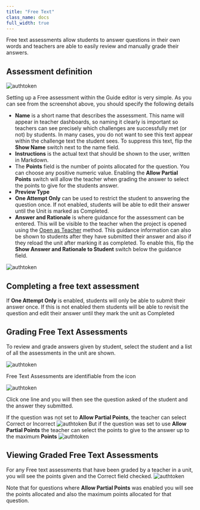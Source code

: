 ```yaml
---
title: "Free Text"
class_name: docs
full_width: true
---
```


Free text assessments allow students to answer questions in their own words and teachers are able to easily review and manually grade their answers.

## Assessment definition

<img alt="authtoken" src="/img/docs/guides/assessment_free.png" class="simple"/>

Setting up a Free assessment within the Guide editor is very simple. As you can see from the screenshot above, you should specify the following details

- **Name** is a short name that describes the assessment. This name will appear in teacher dashboards, so naming it clearly is important so teachers can see precisely which challenges are successfully met (or not) by students. In many cases, you do not want to see this text appear within the challenge text the student sees. To suppress this text, flip the **Show Name** switch next to the name field.
- **Instructions** is the actual text that should be shown to the user, written in Markdown.
- The **Points** field is the number of points allocated for the question. You can choose any positive numeric value. Enabling the **Allow Partial Points** switch will allow the teacher when grading the answer to select the points to give for the students answer.
- **Preview Type** 
- **One Attempt Only** can be used to restrict the student to answering the question once. If not enabled, students will be able to edit their answer until the Unit is marked as Completed.
- **Answer and Rationale** is where guidance for the assessment can be entered. This will be visible to the teacher when the project is opened using the [Open as Teacher](/docs/classes/unitmanagement/teachersolutions) method. This guidance information can also be shown to students after they have submitted their answer and also if they reload the unit after marking it as completed. To enable this, flip the **Show Answer and Rationale to Student** switch below the guidance field.




<img alt="authtoken" src="/img/docs/guides/assessment_free.png" class="simple"/>

## Completing a free text assessment
If **One Attempt Only** is enabled, students will only be able to submit their answer once. If this is not enabled them students will be able to revisit the question and edit their answer until they mark the unit as Completed

<a name="grading-free"></a>
## Grading Free Text Assessments

To review and grade answers given by student, select the student and a list of all the assessments in the unit are shown.

<img alt="authtoken" src="/img/docs/guides/freetext-grading.png" class="simple"/>

Free Text Assessments are identifiable from the icon

<img alt="authtoken" src="/img/docs/guides/freetexticon.png" class="simple"/>

Click one line and you will then see the question asked of the student and the answer they submitted.

If the question was not set to **Allow Partial Points**, the teacher can select Correct or Incorrect
<img alt="authtoken" src="/img/docs/guides/notpartial.png" class="simple"/>
But if the question was set to use **Allow Partial Points** the teacher can select the points to give to the answer up to the maximum **Points** 
<img alt="authtoken" src="/img/docs/guides/partial.png" class="simple"/>

## Viewing Graded Free Text Assessments

For any Free text assessments that have been graded by a teacher in a unit, you will see the points given and the Correct field checked.
<img alt="authtoken" src="/img/docs/guides/freetextanswer.png" class="simple"/>

Note that for questions where **Allow Partial Points** was enabled you will see the points allocated and also the maximum points allocated for that question.